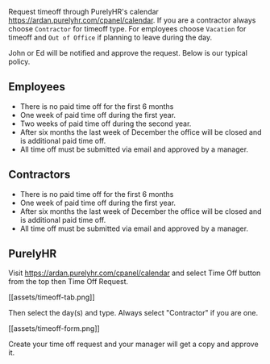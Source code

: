 Request timeoff through PurelyHR's calendar https://ardan.purelyhr.com/cpanel/calendar. If you are a contractor
always choose `Contractor` for timeoff type. For employees choose `Vacation` for timeoff and `Out of Office` if planning
to leave during the day.

John or Ed will be notified and approve the request. Below is our typical policy.

## Employees

* There is no paid time off for the first 6 months
* One week of paid time off during the first year.
* Two weeks of paid time off during the second year.
* After six months the last week of December the office will be closed and is additional paid time off.
* All time off must be submitted via email and approved by a manager.

## Contractors

* There is no paid time off for the first 6 months
* One week of paid time off during the first year.
* After six months the last week of December the office will be closed and is additional paid time off.
* All time off must be submitted via email and approved by a manager.

## PurelyHR

Visit https://ardan.purelyhr.com/cpanel/calendar and select Time Off button from the top then
Time Off Request.

[[assets/timeoff-tab.png]]

Then select the day(s) and type. Always select "Contractor" if you are one.

[[assets/timeoff-form.png]]

Create your time off request and your manager will get a copy and approve it.
